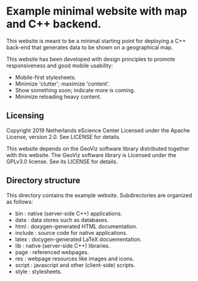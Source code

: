# Example minimal website with map and C++ backend.

This website is meant to be a minimal starting point for deploying a C++ back-end that generates data to be shown on a geographical map.

This website has been developed with design principles to promote responsiveness and good mobile usability:

- Mobile-first stylesheets.
- Minimize 'clutter'; maximize 'content'.
- Show something soon; indicate more is coming.
- Minimize reloading heavy content.

## Licensing

Copyright 2019 Netherlands eScience Center
Licensed under the Apache License, version 2.0. See LICENSE for details.

This website depends on the GeoViz software library distributed together with this website.
The GeoViz software library is Licensed under the GPLv3.0 license. See its LICENSE for details.

## Directory structure

This directory contains the example website.
Subdirectories are organized as follows:

- bin : native (server-side C++) applications.
- data : data stores such as databases.
- html : doxygen-generated HTML documentation.
- include : source code for native applications.
- latex : docygen-generated LaTeX docuementation.
- lib : native (server-side C++) libraries.
- page : referenced webpages.
- res : webpage resources like images and icons.
- script : javascript and other (client-side) scripts.
- style : stylesheets.

